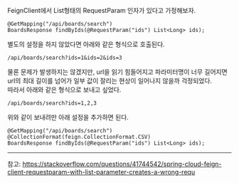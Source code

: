 FeignClient에서 List형태의 RequestParam 인자가 있다고 가정해보자.

```
@GetMapping("/api/boards/search")
BoardsResponse findByIds(@RequestParam("ids") List<Long> ids);
```

별도의 설정을 하지 않았다면 아래와 같은 형식으로 호출된다.
```
/api/boards/search?ids=1&ids=2&ids=3
```

물론 문제가 발생하지는 않겠지만, url을 읽기 힘들어지고 파라미터명이 너무 길어지면 url의 최대 길이를 넘어가 일부 값이 잘리는 현상이 일어나지 않을까 걱정되었다.  
따라서 아래와 같은 형식으로 보내고 싶었다.
```
/api/boards/search?ids=1,2,3
```

위와 같이 보내려만 아래 설정을 추가하면 된다.

```
@GetMapping("/api/boards/search")
@CollectionFormat(feign.CollectionFormat.CSV)
BoardsResponse findByIds(@RequestParam("ids") List<Long> ids);
```

***
참고: https://stackoverflow.com/questions/41744542/spring-cloud-feign-client-requestparam-with-list-parameter-creates-a-wrong-requ
